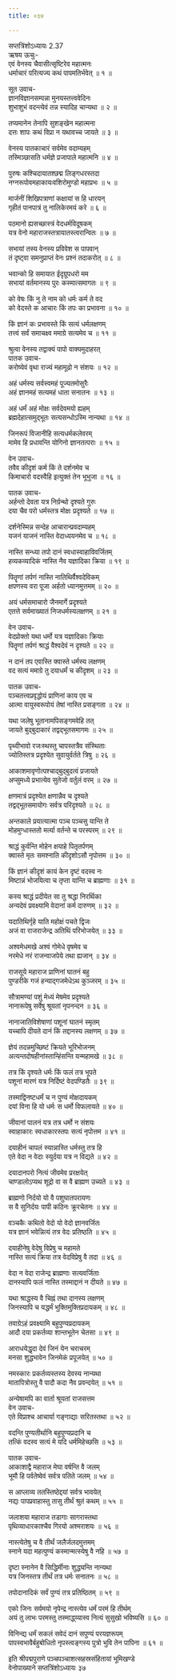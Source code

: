 ```yaml
---
title: ०३७

---
```

सप्तत्रिंशोऽध्यायः 2.37  
ऋषय ऊचुः-  
एवं वेनस्य चैवासीत्सृष्टिरेव महात्मनः  
धर्माचारं परित्यज्य कथं पापमतिर्भवेत् ॥ १ ॥


सूत उवाच-  
ज्ञानविज्ञानसम्पन्ना मुनयस्तत्त्ववेदिनः  
शुभाशुभं वदन्त्येवं तन्न स्यादिह चान्यथा ॥ २ ॥


तप्यमानेन तेनापि सुशङ्खेन महात्मना  
दत्तः शापः कथं विप्रा न यथावच्च जायते ॥ ३ ॥


वेनस्य पातकाचारं सर्वमेव वदाम्यहम्  
तस्मिञ्छासति धर्मज्ञे प्रजापाले महात्मनि ॥ ४ ॥


पुरुषः कश्चिदायातश्छद्म लिङ्गधरस्तदा  
नग्नरूपोवमहाकायःवशिरोमुण्डो महाप्रभः ॥ ५ ॥


मार्जनीं शिखिपत्राणां कक्षायां स हि धारयन्  
गृहीतं पानपात्रं तु नालिकेरमयं करे ॥ ६ ॥


पठमानो ह्यसच्छास्त्रं वेदधर्मविदूषकम्  
यत्र वेनो महाराजस्तत्रायातस्त्वरान्वितः ॥ ७ ॥


सभायां तस्य वेनस्य प्रविवेश स पापवान्  
तं दृष्ट्वा समनुप्राप्तं वेनः प्रश्नं तदाकरोत् ॥ ८ ॥


भवान्को हि समायात ईदृग्रूपधरो मम  
सभायां वर्तमानस्य पुरः कस्मात्समागतः ॥ ९ ॥


को वेषः किं नु ते नाम को धर्मः कर्म ते वद  
को वेदस्ते क आचारः किं तपः का प्रभावना ॥ १० ॥


किं ज्ञानं कः प्रभावस्ते किं सत्यं धर्मलक्षणम्  
तत्त्वं सर्वं समाचक्ष्व ममाग्रे सत्यमेव च ॥ ११ ॥


श्रुत्वा वेनस्य तद्वाक्यं पापो वाक्यमुदाहरत्  
पातक उवाच-  
करोष्येवं वृथा राज्यं महामूढो न संशयः ॥ १२ ॥


अहं धर्मस्य सर्वस्वमहं पूज्यतमोसुरैः  
अहं ज्ञानमहं सत्यमहं धाता सनातनः ॥ १३ ॥


अहं धर्मं अहं मोक्षः सर्वदेवमयो ह्यहम्  
ब्रह्मदेहात्समुद्भूतः सत्यसन्धोऽस्मि नान्यथा ॥ १४ ॥


जिनरूपं विजानीहि सत्यधर्मकलेवरम्  
मामेव हि प्रधावन्ति योगिनो ज्ञानतत्पराः ॥ १५ ॥


वेन उवाच-  
तवैव कीदृशं कर्म किं ते दर्शनमेव च  
किमाचारो वदस्वैहि इत्युक्तं तेन भूभुजा ॥ १६ ॥


पातक उवाच-  
अर्हन्तो देवता यत्र निर्ग्रन्थो दृश्यते गुरुः  
दया चैव परो धर्मस्तत्र मोक्षः प्रदृश्यते ॥ १७ ॥


दर्शनेस्मिन्न सन्देह आचारान्प्रवदाम्यहम्  
यजनं याजनं नास्ति वेदाध्ययनमेव च ॥ १८ ॥


नास्ति सन्ध्या तपो दानं स्वधास्वाहाविवर्जितम्  
हव्यकव्यादिकं नास्ति नैव यज्ञादिका क्रिया ॥ १९ ॥


पितॄणां तर्पणं नास्ति नातिथिर्वैश्वदेविकम्  
क्षपणस्य वरा पूजा अर्हतो ध्यानमुत्तमम् ॥ २० ॥


अयं धर्मसमाचारो जैनमार्गे प्रदृश्यते  
एतत्ते सर्वमाख्यातं निजधर्मस्यलक्षणम् ॥ २१ ॥


वेन उवाच-  
वेदप्रोक्तो यथा धर्मो यत्र यज्ञादिकाः क्रियाः  
पितॄणां तर्पणं श्राद्धं वैश्वदेवं न दृश्यते ॥ २२ ॥


न दानं तप एवास्ति क्वास्ते धर्मस्य लक्षणम्  
वद सत्यं ममाग्रे तु दयाधर्मं च कीदृशम् ॥ २३ ॥


पातक उवाच-  
पञ्चतत्त्वप्रवृद्धोयं प्राणिनां काय एव च  
आत्मा वायुस्वरूपोयं तेषां नास्ति प्रसङ्गता ॥ २४ ॥


यथा जलेषु भूतानामपिसङ्गमवेहि तत्  
जायते बुद्बुदाकारं तद्वद्भूतसमागमः ॥ २५ ॥


पृथ्वीभावो रजःस्थस्तु चापस्तत्रैव संस्थिताः  
ज्योतिस्तत्र प्रदृश्येत सुवायुर्वर्तते त्रिषु ॥ २६ ॥


आकाशमावृणोत्पश्चाद्बुद्बुदत्वं प्रजायते  
अप्सुमध्ये प्रभात्येव सुतेजो वर्तुलं वरम् ॥ २७ ॥


क्षणमात्रं प्रदृश्येत क्षणान्नैव च दृश्यते  
तद्वद्भूतसमायोगः सर्वत्र परिदृश्यते ॥ २८ ॥


अन्तकाले प्रयात्यात्मा पञ्च पञ्चसु यान्ति ते  
मोहमुग्धास्ततो मर्त्या वर्तन्ते च परस्परम् ॥ २९ ॥


श्राद्धं कुर्वन्ति मोहेन क्षयाहे पितृतर्पणम्  
क्वास्ते मृतः समश्नाति कीदृशोऽसौ नृपोत्तम ॥ ३० ॥


किं ज्ञानं कीदृशं कायं केन दृष्टं वदस्व नः  
मिष्टान्नं भोजयित्वा च तृप्ता यान्ति च ब्राह्मणाः ॥ ३१ ॥


कस्य श्राद्धं प्रदीयेत सा तु श्रद्धा निरर्थिका  
अन्यदेवं प्रवक्ष्यामि वेदानां कर्म दारुणम् ॥ ३२ ॥


यदातिथिर्गृहे याति महोक्षं पचते द्विजः  
अजं वा राजराजेन्द्र अतिथिं परिभोजयेत् ॥ ३३ ॥


अश्वमेधमखे अश्वं गोमेधे वृषमेव च  
नरमेधे नरं राजन्वाजपेये तथा ह्यजान् ॥ ३४ ॥


राजसूये महाराज प्राणिनां घातनं बहु  
पुण्डरीके गजं हन्याद्गजमेधेऽथ कुञ्जरम् ॥ ३५ ॥


सौत्रामण्यां पशुं मेध्यं मेषमेव प्रदृश्यते  
नानारूपेषु सर्वेषु श्रूयतां नृपनन्दन ॥ ३६ ॥


नानाजातिविशेषाणां पशूनां घातनं स्मृतम्  
यच्चापि दीयते दानं किं तद्दानस्य लक्षणम् ॥ ३७ ॥


ज्ञेयं तदन्नमुच्छिष्टं क्रियते भूरिभोजनम्  
अत्यन्तदोषहीनांस्तान्हिंसन्ति यन्महामखे ॥ ३८ ॥


तत्र किं दृश्यते धर्मः किं फलं तत्र भूपते  
पशूनां मारणं यत्र निर्दिष्टं वेदपण्डितैः ॥ ३९ ॥


तस्माद्विनष्टधर्मं च न पुण्यं मोक्षदायकम्  
दयां विना हि यो धर्मः स धर्मो विफलायते ॥ ४० ॥


जीवानां पालनं यत्र तत्र धर्मो न संशयः  
स्वाहाकारः स्वधाकारस्तपः सत्यं नृपोत्तम ॥ ४१ ॥


दयाहीनं चापलं स्यान्नास्ति धर्मस्तु तत्र हि  
एते वेदा न वेदाः स्युर्दया यत्र न विद्यते ॥ ४२ ॥


दयादानपरो नित्यं जीवमेव प्ररक्षयेत्  
चाण्डालोऽप्यथ शूद्रो वा स वै ब्राह्मण उच्यते ॥ ४३ ॥


ब्राह्मणो निर्दयो यो वै पशुघातपरायणः  
स वै सुनिर्दयः पापी कठिनः क्रूरचेतनः ॥ ४४ ॥


वञ्चकैः कथितो वेदो यो वेदो ज्ञानवर्जितः  
यत्र ज्ञानं भवेन्नित्यं तत्र वेदः प्रतिष्ठति ॥ ४५ ॥


दयाहीनेषु वेदेषु विप्रेषु च महामते  
नास्ति सत्यं क्रिया तत्र वेदविप्रेषु वै तदा ॥ ४६ ॥


वेदा न वेदा राजेन्द्र ब्राह्मणाः सत्यवर्जिताः  
दानस्यापि फलं नास्ति तस्माद्दानं न दीयते ॥ ४७ ॥


यथा श्राद्धस्य वै चिह्नं तथा दानस्य लक्षणम्  
जिनस्यापि च यद्धर्मं भुक्तिमुक्तिप्रदायकम् ॥ ४८ ॥


तवाग्रेऽहं प्रवक्ष्यामि बहुपुण्यप्रदायकम्  
आदौ दया प्रकर्तव्या शान्तभूतेन चेतसा ॥ ४९ ॥


आराधयेद्धृदा देवं जिनं येन चराचरम्  
मनसा शुद्धभावेन जिनमेकं प्रपूजयेत् ॥ ५० ॥


नमस्कारः प्रकर्तव्यस्तस्य देवस्य नान्यथा  
मातापित्रोस्तु वै पादौ कदा नैव प्रवन्दयेत् ॥ ५१ ॥


अन्येषामपि का वार्ता श्रूयतां राजसत्तम  
वेन उवाच-  
एते विप्राश्च आचार्या गङ्गाद्याः सरितस्तथा ॥ ५२ ॥


वदन्ति पुण्यतीर्थानि बहुपुण्यप्रदानि च  
तत्किं वदस्व सत्यं मे यदि धर्ममिहेच्छसि ॥ ५३ ॥


पातक उवाच-  
आकाशाद्वै महाराज मेघा वर्षन्ति वै जलम्  
भूमौ हि पर्वतेष्वेवं सर्वत्र पतिते जलम् ॥ ५४ ॥


स आप्लाव्य ततस्तिष्ठेद्दयां सर्वत्र भावयेत्  
नद्यः पापप्रवाहास्तु तासु तीर्थं श्रुतं कथम् ॥ ५५ ॥


जलाशया महाराज तडागाः सागरास्तथा  
पृथिव्याधारकाश्चैव गिरयो अश्मराशयः ॥ ५६ ॥


नास्त्येतेषु च वै तीर्थं जलैर्जलदमुत्तमम्  
स्नाने यदा महत्पुण्यं कस्मान्मत्स्येषु वै नहि ॥ ५७ ॥


दृष्टा स्नानेन वै सिद्धिर्मीनाः शुद्ध्यन्ति नान्यथा  
यत्र जिनस्तत्र तीर्थं तत्र धर्मः सनातनः ॥ ५८ ॥


तपोदानादिकं सर्वं पुण्यं तत्र प्रतिष्ठितम् ॥ ५९ ॥


एको जिनः सर्वमयो नृपेन्द्र नास्त्येव धर्मं परमं हि तीर्थम्  
अयं तु लाभः परमस्तु तस्माद्ध्य्यास्व नित्यं सुसुखो भविष्यसि ॥ ६० ॥


विनिन्द्य धर्मं सकलं सवेदं दानं सपुण्यं परयज्ञरूपम्  
पापस्वभावैर्बहुबोधितो नृपस्त्वङ्गस्य पुत्रो भुवि तेन पापिना ॥ ६१ ॥


 इति श्रीपद्मपुराणे पञ्चपञ्चाशत्सहस्रसंहितायां भूमिखण्डे  
वेनोपाख्याने सप्तत्रिंशोऽध्यायः ३७